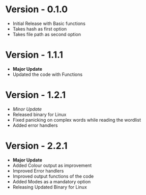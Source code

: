 # Version - 0.1.0
- Initial Release with Basic functions
- Takes hash as first option
- Takes file path as second option
# Version - 1.1.1 
- **Major Update**
- Updated the code with Functions
# Version - 1.2.1
- *Minor Update*
- Released binary for Linux
- Fixed panicking on complex words while reading the wordlist
- Added error handlers
# Version - 2.2.1 
- **Major Update**
- Added Colour output as improvement
- Improved Error handlers
- Improved output functions of the code
- Added Modes as a mandatory option
- Releasing Updated Binary for Linux
